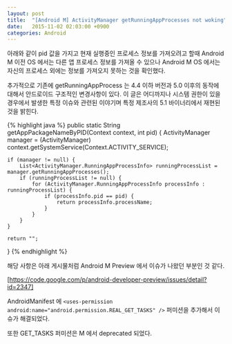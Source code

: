```yaml
---
layout: post
title:  "[Android M] ActivityManager getRunningAppProcesses not woking"
date:   2015-11-02 02:03:00 +0900
categories: Android
---
```

아래와 같이 pid 값을 가지고 현재 실행중인 프로세스 정보를 가져오려고 할때 Android M 이전 OS 에서는 다른 앱 프로세스 정보를 가져올 수 있으나
Android M OS 에서는 자신의 프로세스 외에는 정보를 가져오지 못하는 것을 확인했다.

추가적으로 기존에 getRunningAppProcess 는 4.4 이하 버전과 5.0 이후의 동작에 대해서 안드로이드 구조적인 변경사항이 있다.
이 글은 어디까지나 시스템 권한이 있을 경우에서 발생한 특정 이슈와 관련된 이야기며
특정 제조사의 5.1 바이너리에서 재현된 것을 밝힌다.

{% highlight java %}
public static String getAppPackageNameByPID(Context context, int pid) {
    ActivityManager manager = (ActivityManager) context.getSystemService(Context.ACTIVITY_SERVICE);

    if (manager != null) {
        List<ActivityManager.RunningAppProcessInfo> runningProcessList =  manager.getRunningAppProcesses();
        if (runningProcessList != null) {
            for (ActivityManager.RunningAppProcessInfo processInfo : runningProcessList) {
                if (processInfo.pid == pid) {
                    return processInfo.processName;
                }
            }
        }
    }

    return "";
}
{% endhighlight %}

해당 사항은 아래 게시물처럼 Android M Preview 에서 이슈가 나왔던 부분인 것 같다.

[https://code.google.com/p/android-developer-preview/issues/detail?id=2347]

AndroidManifest 에 `<uses-permission android:name="android.permission.REAL_GET_TASKS" />`
 퍼미션을 추가해서 이슈가 해결되었다.

또한 GET_TASKS 퍼미션은 M 에서 deprecated 되었다.

[https://code.google.com/p/android-developer-preview/issues/detail?id=2347]:https://code.google.com/p/android-developer-preview/issues/detail?id=2347